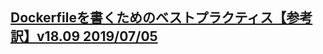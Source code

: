 ## [Dockerfileを書くためのベストプラクティス【参考訳】v18.09 2019/07/05](https://qiita.com/zembutsu/items/a96b68277d699f79418d)
